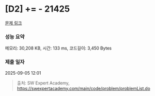 # [D2] += - 21425 

[문제 링크](https://swexpertacademy.com/main/code/problem/problemDetail.do?contestProbId=AZD8K_UayDoDFAVs) 

### 성능 요약

메모리: 30,208 KB, 시간: 133 ms, 코드길이: 3,450 Bytes

### 제출 일자

2025-09-05 12:01



> 출처: SW Expert Academy, https://swexpertacademy.com/main/code/problem/problemList.do